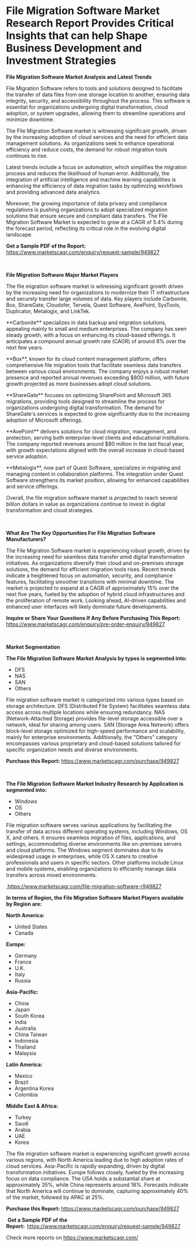<p><h1>File Migration Software Market Research Report Provides Critical Insights that can help Shape Business Development and Investment Strategies</h1></p><p><strong>File Migration Software Market Analysis and Latest Trends</strong></p>
<p><p>File Migration Software refers to tools and solutions designed to facilitate the transfer of data files from one storage location to another, ensuring data integrity, security, and accessibility throughout the process. This software is essential for organizations undergoing digital transformation, cloud adoption, or system upgrades, allowing them to streamline operations and minimize downtime.</p><p>The File Migration Software market is witnessing significant growth, driven by the increasing adoption of cloud services and the need for efficient data management solutions. As organizations seek to enhance operational efficiency and reduce costs, the demand for robust migration tools continues to rise. </p><p>Latest trends include a focus on automation, which simplifies the migration process and reduces the likelihood of human error. Additionally, the integration of artificial intelligence and machine learning capabilities is enhancing the efficiency of data migration tasks by optimizing workflows and providing advanced data analytics. </p><p>Moreover, the growing importance of data privacy and compliance regulations is pushing organizations to adopt specialized migration solutions that ensure secure and compliant data transfers. The File Migration Software Market is expected to grow at a CAGR of 5.4% during the forecast period, reflecting its critical role in the evolving digital landscape.</p></p>
<p><strong>Get a Sample PDF of the Report:&nbsp;</strong> <a href="https://www.marketscagr.com/enquiry/request-sample/949827?utm_campaign=2987&utm_medium=2&utm_source=Github&utm_content=ia&utm_term=05032025&utm_id=file-migration-software">https://www.marketscagr.com/enquiry/request-sample/949827</a></p>
<p>&nbsp;</p>
<p><strong>File Migration Software Major Market Players</strong></p>
<p><p>The file migration software market is witnessing significant growth driven by the increasing need for organizations to modernize their IT infrastructure and securely transfer large volumes of data. Key players include Carbonite, Box, ShareGate, Cloudsfer, Tervela, Quest Software, AvePoint, SysTools, Duplicator, Metalogix, and LinkTek.</p><p>**Carbonite** specializes in data backup and migration solutions, appealing mainly to small and medium enterprises. The company has seen steady growth, with a focus on enhancing its cloud-based offerings. It anticipates a compound annual growth rate (CAGR) of around 8% over the next few years.</p><p>**Box**, known for its cloud content management platform, offers comprehensive file migration tools that facilitate seamless data transfers between various cloud environments. The company enjoys a robust market presence and reported annual revenues exceeding $800 million, with future growth projected as more businesses adopt cloud solutions.</p><p>**ShareGate** focuses on optimizing SharePoint and Microsoft 365 migrations, providing tools designed to streamline the process for organizations undergoing digital transformation. The demand for ShareGate's services is expected to grow significantly due to the increasing adoption of Microsoft offerings.</p><p>**AvePoint** delivers solutions for cloud migration, management, and protection, serving both enterprise-level clients and educational institutions. The company reported revenues around $80 million in the last fiscal year, with growth expectations aligned with the overall increase in cloud-based service adoption.</p><p>**Metalogix**, now part of Quest Software, specializes in migrating and managing content in collaboration platforms. The integration under Quest Software strengthens its market position, allowing for enhanced capabilities and service offerings.</p><p>Overall, the file migration software market is projected to reach several billion dollars in value as organizations continue to invest in digital transformation and cloud strategies.</p></p>
<p>&nbsp;</p>
<p><strong>What Are The Key Opportunities For File Migration Software Manufacturers?</strong></p>
<p><p>The File Migration Software market is experiencing robust growth, driven by the increasing need for seamless data transfer amid digital transformation initiatives. As organizations diversify their cloud and on-premises storage solutions, the demand for efficient migration tools rises. Recent trends indicate a heightened focus on automation, security, and compliance features, facilitating smoother transitions with minimal downtime. The market is projected to expand at a CAGR of approximately 15% over the next five years, fueled by the adoption of hybrid cloud infrastructures and the proliferation of remote work. Looking ahead, AI-driven capabilities and enhanced user interfaces will likely dominate future developments.</p></p>
<p><strong>Inquire or Share Your Questions If Any Before Purchasing This Report:</strong> <a href="https://www.marketscagr.com/enquiry/pre-order-enquiry/949827?utm_campaign=2987&utm_medium=2&utm_source=Github&utm_content=ia&utm_term=05032025&utm_id=file-migration-software">https://www.marketscagr.com/enquiry/pre-order-enquiry/949827</a></p>
<p>&nbsp;</p>
<p><strong>Market Segmentation</strong></p>
<p><strong>The File Migration Software Market Analysis by types is segmented into:</strong></p>
<p><ul><li>DFS</li><li>NAS</li><li>SAN</li><li>Others</li></ul></p>
<p><p>File migration software market is categorized into various types based on storage architecture. DFS (Distributed File System) facilitates seamless data access across multiple locations while ensuring redundancy. NAS (Network-Attached Storage) provides file-level storage accessible over a network, ideal for sharing among users. SAN (Storage Area Network) offers block-level storage optimized for high-speed performance and scalability, mainly for enterprise environments. Additionally, the "Others" category encompasses various proprietary and cloud-based solutions tailored for specific organization needs and diverse environments.</p></p>
<p><strong>Purchase this Report:&nbsp;</strong><a href="https://www.marketscagr.com/purchase/949827?utm_campaign=2987&utm_medium=2&utm_source=Github&utm_content=ia&utm_term=05032025&utm_id=file-migration-software">https://www.marketscagr.com/purchase/949827</a></p>
<p>&nbsp;</p>
<p><strong>The File Migration Software Market Industry Research by Application is segmented into:</strong></p>
<p><ul><li>Windows</li><li>OS</li><li>Others</li></ul></p>
<p><p>File migration software serves various applications by facilitating the transfer of data across different operating systems, including Windows, OS X, and others. It ensures seamless migration of files, applications, and settings, accommodating diverse environments like on-premises servers and cloud platforms. The Windows segment dominates due to its widespread usage in enterprises, while OS X caters to creative professionals and users in specific sectors. Other platforms include Linux and mobile systems, enabling organizations to efficiently manage data transfers across mixed environments.</p></p>
<p><a href="https://www.marketscagr.com/file-migration-software-r949827?utm_campaign=2987&utm_medium=2&utm_source=Github&utm_content=ia&utm_term=05032025&utm_id=file-migration-software">&nbsp;https://www.marketscagr.com/file-migration-software-r949827</a></p>
<p><strong>In terms of Region, the File Migration Software Market Players available by Region are:</strong></p>
<p>
    <p> <strong> North America: </strong>
        <ul>
            <li>United States</li>
            <li>Canada</li>
        </ul>
        </p> 
    <p> <strong> Europe: </strong>
        <ul>
            <li>Germany</li>
            <li>France</li>
            <li>U.K.</li>
            <li>Italy</li>
            <li>Russia</li>
        </ul>
        </p> 
    <p> <strong> Asia-Pacific: </strong>
        <ul>
            <li>China</li>
            <li>Japan</li>
            <li>South Korea</li>
            <li>India</li>
            <li>Australia</li>
            <li>China Taiwan</li>
            <li>Indonesia</li>
            <li>Thailand</li>
            <li>Malaysia</li>
        </ul>
        </p> 
    <p> <strong> Latin America: </strong>
        <ul>
            <li>Mexico</li>
            <li>Brazil</li>
            <li>Argentina Korea</li>
            <li>Colombia</li>
        </ul>
        </p> 
    <p> <strong> Middle East & Africa: </strong>
        <ul>
            <li>Turkey</li>
            <li>Saudi</li>
            <li>Arabia</li>
            <li>UAE</li>
            <li>Korea</li>
        </ul>
    </p>
    </p>
<p><p>The file migration software market is experiencing significant growth across various regions, with North America leading due to high adoption rates of cloud services. Asia-Pacific is rapidly expanding, driven by digital transformation initiatives. Europe follows closely, fueled by the increasing focus on data compliance. The USA holds a substantial share at approximately 35%, while China represents around 18%. Forecasts indicate that North America will continue to dominate, capturing approximately 40% of the market, followed by APAC at 25%.</p></p>
<p><strong>Purchase this Report: </strong><a href="https://www.marketscagr.com/purchase/949827?utm_campaign=2987&utm_medium=2&utm_source=Github&utm_content=ia&utm_term=05032025&utm_id=file-migration-software">https://www.marketscagr.com/purchase/949827</a></p>
<p>&nbsp;<strong>Get a Sample PDF of the Report:&nbsp;&nbsp;</strong><a href="https://www.marketscagr.com/enquiry/request-sample/949827?utm_campaign=2987&utm_medium=2&utm_source=Github&utm_content=ia&utm_term=05032025&utm_id=file-migration-software">https://www.marketscagr.com/enquiry/request-sample/949827</a></p>
<p><strong></strong></p>
<p>Check more reports on <a href="https://www.marketscagr.com/?utm_campaign=2987&utm_medium=2&utm_source=Github&utm_content=ia&utm_term=05032025&utm_id=file-migration-software">https://www.marketscagr.com/</a></p>